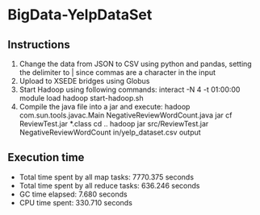# BigData-YelpDataSet

## Instructions
1. Change the data from JSON to CSV using python and pandas, setting the delimiter to | since commas are a character in the input
2. Upload to XSEDE bridges using Globus
3. Start Hadoop using following commands:
        interact -N 4 -t 01:00:00
        module load hadoop
        start-hadoop.sh
3. Compile the java file into a jar and execute:
        hadoop com.sun.tools.javac.Main NegativeReviewWordCount.java
        jar cf ReviewTest.jar *.class
        cd ..
        hadoop jar src/ReviewTest.jar NegativeReviewWordCount in/yelp_dataset.csv output

## Execution time
- Total time spent by all map tasks: 7770.375 seconds
- Total time spent by all reduce tasks: 636.246 seconds
- GC time elapsed: 7.680 seconds
- CPU time spent: 330.710 seconds

